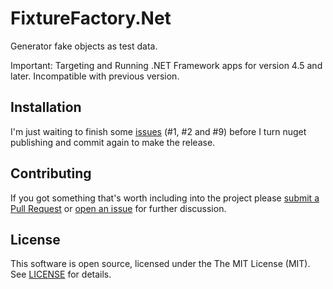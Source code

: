 # FixtureFactory.Net

Generator fake objects as test data.

Important: Targeting and Running .NET Framework apps for version 4.5 and later. Incompatible with previous version.

## Installation

I'm just waiting to finish some [issues](https://github.com/martinusso/fixturefactory.net/issues) (#1, #2 and #9) before I turn nuget publishing and commit again to make the release.

## Contributing

If you got something that's worth including into the project please [submit a Pull Request](https://github.com/martinusso/fixturefactory.net/pulls) or [open an issue](https://github.com/martinusso/fixturefactory.net/issues) for further discussion.

## License

This software is open source, licensed under the The MIT License (MIT). See [LICENSE](https://github.com/martinusso/fixturefactory.net/blob/master/LICENSE) for details.
